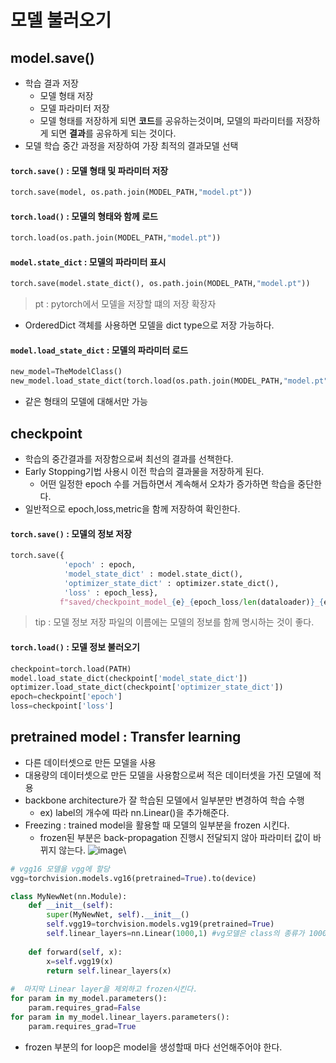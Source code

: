 # 모델 불러오기

## model.save()
- 학습 결과 저장
  - 모델 형태 저장
  - 모델 파라미터 저장
  - 모델 형태를 저장하게 되면 **코드**를 공유하는것이며, 모델의 파라미터를 저장하게 되면 **결과**를 공유하게 되는 것이다.
- 모델 학습 중간 과정을 저장하여 가장 최적의 결과모델 선택

#### `torch.save()` : 모델 형태 및 파라미터 저장
```python
torch.save(model, os.path.join(MODEL_PATH,"model.pt"))
```

#### `torch.load()` : 모델의 형태와 함께 로드
```python
torch.load(os.path.join(MODEL_PATH,"model.pt"))
```

#### `model.state_dict` : 모델의 파라미터 표시
```python
torch.save(model.state_dict(), os.path.join(MODEL_PATH,"model.pt"))
 ```
 > pt : pytorch에서 모델을 저장할 떄의 저장 확장자

- OrderedDict 객체를 사용하면 모델을 dict type으로 저장 가능하다.

#### `model.load_state_dict` : 모델의 파라미터 로드
```python
new_model=TheModelClass()
new_model.load_state_dict(torch.load(os.path.join(MODEL_PATH,"model.pt")))
```

- 같은 형태의 모델에 대해서만 가능

## checkpoint
- 학습의 중간결과를 저장함으로써 최선의 결과를 선책한다.
- Early Stopping기법 사용시 이전 학습의 결과물을 저장하게 된다.
  - 어떤 일정한 epoch 수를 거듭하면서 계속해서 오차가 증가하면 학습을 중단한다.
- 일반적으로 epoch,loss,metric을 함께 저장하여 확인한다.

#### `torch.save()` : 모델의 정보 저장
```python
torch.save({
            'epoch' : epoch,
            'model_state_dict' : model.state_dict(),
            'optimizer_state_dict' : optimizer.state_dict(),
            'loss' : epoch_less},
           f"saved/checkpoint_model_{e}_{epoch_loss/len(dataloader)}_{epoch_acc/len(dataloader)}.pt")
```

> tip : 모델 정보 저장 파일의 이름에는 모델의 정보를 함께 명시하는 것이 좋다.

#### `torch.load()` : 모델 정보 불러오기
```python
checkpoint=torch.load(PATH)
model.load_state_dict(checkpoint['model_state_dict'])
optimizer.load_state_dict(checkpoint['optimizer_state_dict'])
epoch=checkpoint['epoch']
loss=checkpoint['loss']
```

## pretrained model : Transfer learning
- 다른 데이터셋으로 만든 모델을 사용
- 대용량의 데이터셋으로 만든 모델을 사용함으로써 적은 데이터셋을 가진 모델에 적용
- backbone architecture가 잘 학습된 모델에서 일부분만 변경하여 학습 수행
  - ex) label의 개수에 따라 nn.Linear()을 추가해준다.
- Freezing : trained model을 활용할 때 모델의 일부분을 frozen 시킨다.
  - frozen된 부분은 back-propagation 진행시 전달되지 않아 파라미터 값이 바뀌지 않는다.
  ![image](https://user-images.githubusercontent.com/57162812/151166222-cbd979e5-7a68-4da4-9401-c48409f309c1.png)\
  
```python
# vgg16 모델을 vgg에 할당
vgg=torchvision.models.vg16(pretrained=True).to(device)

class MyNewNet(nn.Module):
    def __init__(self):
        super(MyNewNet, self).__init__()
        self.vgg19=torchvision.models.vg19(pretrained=True)
        self.linear_layers=nn.Linear(1000,1) #vg모델은 class의 종류가 1000개이며, 개vs고양이 분류 문제에서는 하나의 표현으로 분류 가능하다.
        
    def forward(self, x):
        x=self.vgg19(x)
        return self.linear_layers(x)
     
#  마지막 Linear layer을 제외하고 frozen시킨다.
for param in my_model.parameters():
    param.requires_grad=False
for param in my_model.linear_layers.parameters():
    param.requires_grad=True
```

 - frozen 부분의 for loop은 model을 생성할때 마다 선언해주어야 한다.
